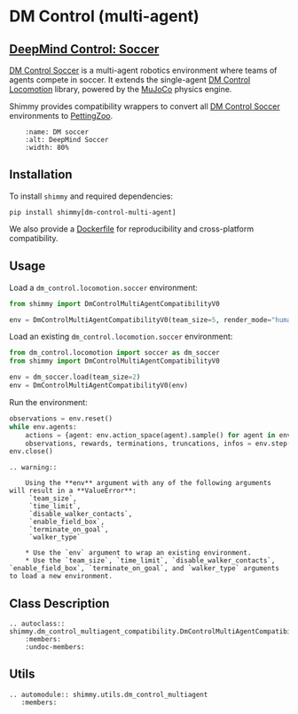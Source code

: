 # DM Control (multi-agent)

## [DeepMind Control: Soccer](https://github.com/deepmind/dm_control/blob/main/dm_control/locomotion/soccer/README.md)

[DM Control Soccer](https://github.com/deepmind/dm_control/blob/main/dm_control/locomotion/soccer/README.md) is a multi-agent robotics environment where teams of agents compete in soccer. It extends the single-agent [DM Control Locomotion](https://github.com/deepmind/dm_control/blob/main/dm_control/locomotion/README.md) library, powered by the [MuJoCo](https://github.com/deepmind/mujoco#) physics engine.

Shimmy provides compatibility wrappers to convert all [DM Control Soccer](https://github.com/deepmind/dm_control/blob/main/dm_control/locomotion/soccer/README.md) environments to [PettingZoo](https://pettingzoo.farama.org/).

```{figure} /_static/img/dm_soccer.png
    :name: DM soccer
    :alt: DeepMind Soccer
    :width: 80%
```

## Installation

To install `shimmy` and required dependencies:

```
pip install shimmy[dm-control-multi-agent]
```

We also provide a [Dockerfile](https://github.com/Farama-Foundation/Shimmy/blob/main/bin/dm_control_multiagent.Dockerfile) for reproducibility and cross-platform compatibility. 

## Usage

Load a `dm_control.locomotion.soccer` environment:
```python
from shimmy import DmControlMultiAgentCompatibilityV0

env = DmControlMultiAgentCompatibilityV0(team_size=5, render_mode="human")
```

Load an existing `dm_control.locomotion.soccer` environment:
```python
from dm_control.locomotion import soccer as dm_soccer
from shimmy import DmControlMultiAgentCompatibilityV0

env = dm_soccer.load(team_size=2)
env = DmControlMultiAgentCompatibilityV0(env)
```

Run the environment:
```python
observations = env.reset()
while env.agents:
    actions = {agent: env.action_space(agent).sample() for agent in env.agents}  # this is where you would insert your policy
    observations, rewards, terminations, truncations, infos = env.step(actions)
env.close()
```

```{eval-rst}
.. warning::

    Using the **env** argument with any of the following arguments will result in a **ValueError**: 
     `team_size`, 
     `time_limit`, 
     `disable_walker_contacts`, 
     `enable_field_box`, 
     `terminate_on_goal`, 
     `walker_type`
     
    * Use the `env` argument to wrap an existing environment.
    * Use the `team_size`, `time_limit`, `disable_walker_contacts`, `enable_field_box`, `terminate_on_goal`, and `walker_type` arguments to load a new environment.     
```

## Class Description

```{eval-rst}
.. autoclass:: shimmy.dm_control_multiagent_compatibility.DmControlMultiAgentCompatibilityV0
    :members:
    :undoc-members:
```

## Utils
```{eval-rst}
.. automodule:: shimmy.utils.dm_control_multiagent
   :members:
```